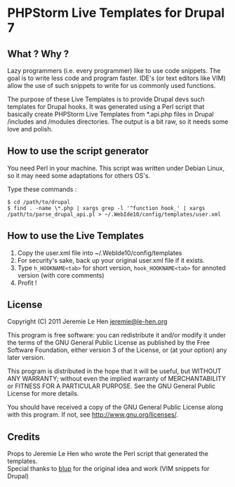 # PHPStorm Live Templates for Drupal 7

## What ? Why ?

Lazy programmers (i.e. every programmer) like to use code snippets. The goal is
to write less code and program faster. IDE's (or text editors like VIM) allow
the use of such snippets to write for us commonly used functions.

The purpose of these Live Templates is to provide Drupal devs such templates
for Drupal hooks. It was generated using a Perl script that basically create
PHPStorm Live Templates from *.api.php files in Drupal /includes and /modules
directories. The output is a bit raw, so it needs some love and polish.

## How to use the script generator

You need Perl in your machine. This script was written under Debian Linux, so
it may need some adaptations for others OS's.

Type these commands :

    $ cd /path/to/drupal  
    $ find . -name \*.php | xargs grep -l '^function hook_' | xargs /path/to/parse_drupal_api.pl > ~/.WebIde10/config/templates/user.xml

## How to use the Live Templates

1. Copy the user.xml file into ~/.WebIde10/config/templates  
2. For security's sake, back up your original user.xml file if it exists.
3. Type `h_HOOKNAME<tab>` for short version, `hook_HOOKNAME<tab>` for annoted version (with core comments)
4. Profit !

## License

Copyright (C) 2011  Jeremie Le Hen <jeremie@le-hen.org>

This program is free software: you can redistribute it and/or modify
it under the terms of the GNU General Public License as published by
the Free Software Foundation, either version 3 of the License, or
(at your option) any later version.

This program is distributed in the hope that it will be useful,
but WITHOUT ANY WARRANTY; without even the implied warranty of
MERCHANTABILITY or FITNESS FOR A PARTICULAR PURPOSE.  See the
GNU General Public License for more details.

You should have received a copy of the GNU General Public License
along with this program.  If not, see <http://www.gnu.org/licenses/>.

## Credits

Props to Jeremie Le Hen who wrote the Perl script that generated the templates.  
Special thanks to [blup](https://github.com/blup/snippets) for the original idea and work (VIM snippets for Drupal)
